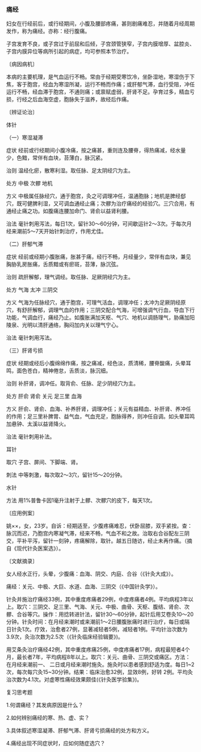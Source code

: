 ### 痛经

妇女在行经前后，或行经期间，小腹及腰部疼痛，甚则剧痛难忍，并随着月经周期发作，称为痛经。亦称：经行腹痛。

子宫发育不良，或子宫过于前屈和后倾，子宫颈管狭窄，子宫内膜增厚、盆腔炎、子宫内膜异位等病所引起的病症，均可参照本节治疗。

〔病因病机〕

本病的主要机理，是气血运行不畅。常由于经期受寒饮冷，坐卧湿地，寒湿伤于下焦，客于胞宫，经血为寒湿所凝，运行不畅而作痛；或肝郁气滞，血行受阻，冲任运行不畅，经血滞于胞宫，不通则痛；或禀赋虚弱，肝肾不足。孕育过多，精血亏损，行经之后血海空虚，胞脉失于滋养，故经后作痛。

〔辨证论治〕

体针

（一）寒湿凝滞

症状  经前或行经期间小腹冷痛，按之痛甚，重则连及腰脊，得热痛减，经水量少，色黯，常伴有血块，苔薄白，脉沉紧。

治则  温经化瘀，散寒利湿。取任脉、足太阴经穴为主。

处方  中极  次髎  地机

方义  中极属任脉经穴，通于胞宫，灸之可调理冲任，温通胞脉；地机是脾经郄穴，既可健脾利湿，又可调血通经止痛；次髎为治疗痛经的经验穴。三穴合用，有通经止痛之功。如腹痛连腰加命门、肾俞以益肾利腰。

治法  毫针刺用泻法，每日1次，留针30～60分钟，可间歇运针2～3次。于每次月经来潮前5～7天开始针刺治疗，作用尤佳。

（二）肝郁气滞

症状  经前或经期小腹胀痛，胀甚于痛，经行不畅，月经量少，常伴有血块，兼见胸胁乳房胀痛，舌质黯或有瘀斑，苔薄，脉沉弦。

治则  疏肝解郁，理气调经。取任脉、足厥阴经穴为主。

处方  气海  太冲  三阴交

方义  气海为任脉经穴，通于胞宫，可理气活血，调理冲任；太冲为足厥阴经原穴，有舒肝解郁，调理气血的作用；三阴交配合气海，可增强调气行血，导血下行功能，气调血行，痛经乃止。如腹胀满加天枢、气穴、地机以调肠理气，胁痛加阳陵泉、光明以清肝通络，胸闷加内关以理气宁心。

治法  毫针刺用泻法。

（三）肝肾亏损

症状  经期或经后小腹绵绵作痛，按之痛减，经色淡，质清稀，腰脊酸痛，头晕耳鸣，面色苍白，精神倦怠，舌质淡，脉沉细。

治则  补肝肾，调冲任。取背俞、任脉、足少阴经穴为主。

处方  肝俞  肾俞  关元  足三里  血海

方义  肝俞、肾俞、血海、补养肝肾，调理冲任；关元有益精血、补肝肾、养冲任的作用；足三里补脾胃、益气血，气血充足，胞脉得养，则冲任自调。如头晕耳鸣加悬钟、太溪以益肾降火。

治法  毫针刺用补法。

耳针

取穴  子宫、屏间、下脚端、肾。

刺法  中等刺激，每次取2～3穴，留针15～20分钟。

水针

方法  用1%普鲁卡因1毫升注射于上髎、次髎穴的皮下，每天1次。

〔应用例案〕

姚××，女，23岁。自诉：经期适至，少腹疼痛难忍，伏卧屈膝，双手紧按。查：脉沉而迟，乃胞宫内寒凝气滞，经来不畅，气血不和之故。治取右合谷配左三阴交，平补平泻，留针一刻钟，疼痛解除，取针。越五日随访，经止未再作痛。（摘自《现代针灸医案选》）。

〔文献摘录〕

女人经水正行，头晕，少腹痛：血海、阴交、内庭、合谷（《针灸大成》）。

痛经：关元、中极、大巨、水道、血海、三阴交（《中国针灸学》）。

针灸并施治疗痛经33例，其中重度疼痛者29例，中度疼痛者4例。平均病程3年以上。取穴：三阴交、足三里、气海、关元、中极、曲骨、天枢、腹结、肾俞、次髎、合谷等穴。操作：用捻转进针法，留针30～60分钟，起针后用艾卷灸10～20分钟。针灸时间：在月经来潮时或来潮前1～2日腰腹胀痛时进行治疗，每日或隔日针灸1次。疗效，治愈者27例，显著减轻者5例，减轻者1例。平均针治次数为3.9次，灸治次数为2.5次（《针灸临床经验辑要》)。

用艾条灸治疗痛经42例，其中重度疼痛25例，中度疼痛者17例，病程最短者4个月，最长者7年，平均病程8年以上。取穴：关元、曲骨、三阴交或痛区。方法：在月经来潮前一、 二日或月经来潮时施灸。施灸时以患者感到舒适为度。每日1~2次，每次每穴灸15~30分钟。结果：临床治愈32例，显效8例，好转
2例。平均灸治次数为4.1次。对虚寒性痛经效果颇佳(《针灸医学验集》)。

复习思考题

1.何谓痛经？其发病原因是什么？

2.如何辨别痛经的寒、热、虚、实？

3.具体叙述寒湿凝滞、肝郁气滞、肝肾亏损痛经的处方和方义。

4.痛经出现不同症状时，应如何随症选穴？